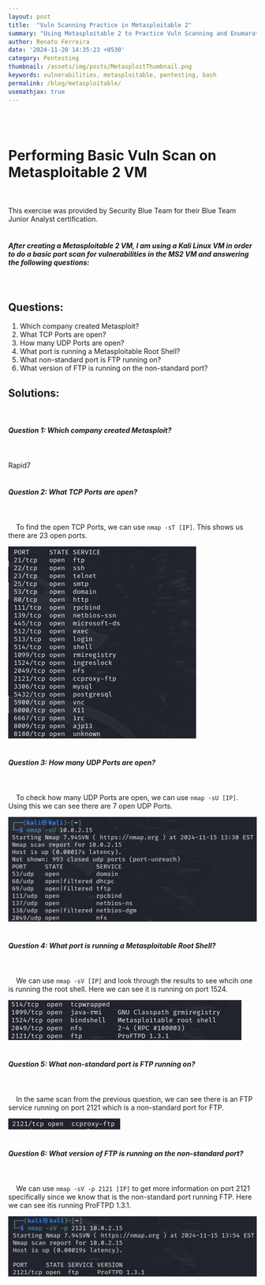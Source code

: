 ```yaml
---
layout: post
title:  "Vuln Scanning Practice in Metasploitable 2"
summary: "Using Metasploitable 2 to Practice Vuln Scanning and Enumaration"
author: Renato Ferreira
date: '2024-11-20 14:35:23 +0530'
category: Pentesting
thumbnail: /assets/img/posts/MetasploitThumbnail.png
keywords: vulnerabilities, metasploitable, pentesting, bash
permalink: /blog/metasploitable/
usemathjax: true
---
```


<br><br>

# Performing Basic Vuln Scan on Metasploitable 2 VM
<br><br>
This exercise was provided by Security Blue Team for their Blue Team Junior Analyst certification.
<br><br>

##### After creating a Metasploitable 2 VM, I am using a Kali Linux VM in order to do a basic port scan for vulnerabilities in the MS2 VM and answering the following questions:
<br>

## Questions:

1. Which company created Metasploit?
2. What TCP Ports are open?
3. How many UDP Ports are open?
4. What port is running a Metasploitable Root Shell?
5. What non-standard port is FTP running on?
6. What version of FTP is running on the non-standard port?

## Solutions:
<br>

##### Question 1: Which company created Metasploit?
<br>

Rapid7
<br><br>

##### Question 2: What TCP Ports are open?
<br>

&nbsp;&nbsp;&nbsp;&nbsp;To find the open TCP Ports, we can use `nmap -sT [IP]`. This shows us there are 23 open ports.
<br>

![img-description](/assets/img/posts/MS2IMG1.png)
<br><br>

##### Question 3: How many UDP Ports are open?
<br>

&nbsp;&nbsp;&nbsp;&nbsp;To check how many UDP Ports are open, we can use `nmap -sU [IP]`. Using this we can see there are 7 open UDP Ports.
<br>

![img-description](/assets/img/posts/MS2IMG2.png)
<br><br>

##### Question 4: What port is running a Metasploitable Root Shell?
<br>

&nbsp;&nbsp;&nbsp;&nbsp;We can use `nmap -sV [IP]` and look through the results to see whcih one is running the root shell. Here we can see it is running on port 1524.
<br>

![img-description](/assets/img/posts/MS2IMG3.png)
<br><br>

##### Question 5: What non-standard port is FTP running on?
<br>

&nbsp;&nbsp;&nbsp;&nbsp;In the same scan from the previous question, we can see there is an FTP service running on port 2121 which is a non-standard port for FTP.
<br>

![img-description](/assets/img/posts/MS2IMG4.png)
<br><br>

##### Question 6: What version of FTP is running on the non-standard port?
<br>

&nbsp;&nbsp;&nbsp;&nbsp;We can use `nmap -sV -p 2121 [IP]` to get more information on port 2121 specifically since we know that is the non-standard port running FTP. Here we can see itis running ProFTPD 1.3.1.
<br>

![img-description](/assets/img/posts/MS2IMG5.png)
<br><br>
